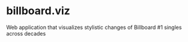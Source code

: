 # billboard.viz
Web application that visualizes stylistic changes of Billboard #1 singles across decades
